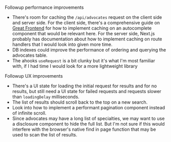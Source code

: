 Followup performance improvements

- There's room for caching the `/api/advocates` request on the client side and server side. For the client side, there's a comprehensive guide on [Great Frontend](https://www.greatfrontend.com/questions/system-design/autocomplete#cache) for how to implement caching on an autocomplete component that would be relevant here. For the server side, Next.js probably has documentation about how to implement caching on route handlers that I would look into given more time.
- DB indexes could improve the performance of ordering and querying the advocates table.
- The ahooks `useRequest` is a bit clunky but it's what I'm most familiar with, if I had time I would look for a more lightweight library

Followup UX improvements

- There's a UI state for loading the initial request for results and for no results, but still need a UI state for failed requests and requests slower than `loadingDelay` milliseconds.
- The list of results should scroll back to the top on a new search.
- Look into how to implement a performant pagination component instead of infinite scroll.
- Since advocates may have a long list of specialties, we may want to use a disclosure component to hide the full list. But I'm not sure if this would interfere with the browser's native find in page function that may be used to scan the list of results.
